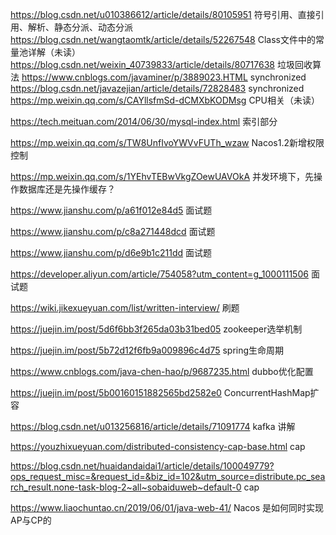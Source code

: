 https://blog.csdn.net/u010386612/article/details/80105951 符号引用、直接引用、解析、静态分派、动态分派  
https://blog.csdn.net/wangtaomtk/article/details/52267548 Class文件中的常量池详解（未读）
https://blog.csdn.net/weixin_40739833/article/details/80717638 垃圾回收算法
https://www.cnblogs.com/javaminer/p/3889023.HTML synchronized
https://blog.csdn.net/javazejian/article/details/72828483 synchronized
https://mp.weixin.qq.com/s/CAYllsfmSd-dCMXbKODMsg CPU相关（未读）


https://tech.meituan.com/2014/06/30/mysql-index.html 索引部分



https://mp.weixin.qq.com/s/TW8UnfIvoYWVvFUTh_wzaw Nacos1.2新增权限控制


https://mp.weixin.qq.com/s/1YEhvTEBwVkgZOewUAVOkA 并发环境下，先操作数据库还是先操作缓存？ 




https://www.jianshu.com/p/a61f012e84d5 面试题

https://www.jianshu.com/p/c8a271448dcd 面试题


https://www.jianshu.com/p/d6e9b1c211dd 面试题

https://developer.aliyun.com/article/754058?utm_content=g_1000111506 面试题

https://wiki.jikexueyuan.com/list/written-interview/ 刷题



https://juejin.im/post/5d6f6bb3f265da03b31bed05 zookeeper选举机制


https://juejin.im/post/5b72d12f6fb9a009896c4d75  spring生命周期


https://www.cnblogs.com/java-chen-hao/p/9687235.html dubbo优化配置


https://juejin.im/post/5b00160151882565bd2582e0 ConcurrentHashMap扩容


https://blog.csdn.net/u013256816/article/details/71091774 kafka 讲解



https://youzhixueyuan.com/distributed-consistency-cap-base.html cap


https://blog.csdn.net/huaidandaidai1/article/details/100049779?ops_request_misc=&request_id=&biz_id=102&utm_source=distribute.pc_search_result.none-task-blog-2~all~sobaiduweb~default-0 cap


https://www.liaochuntao.cn/2019/06/01/java-web-41/ Nacos 是如何同时实现AP与CP的